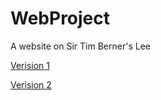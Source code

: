 WebProject
=====================

A website on Sir Tim Berner's Lee

[Verision 1](https://sdowney1999.github.io/WebProject/webessay.html)

[Verision 2](https://sdowney1999.github.io/WebProject/index.html)

